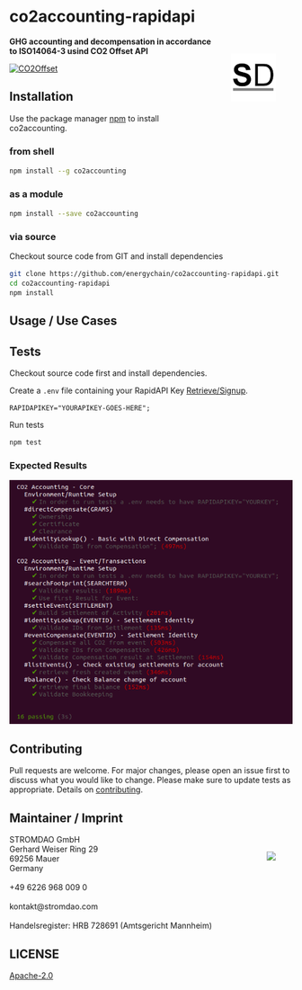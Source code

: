 # co2accounting-rapidapi
<a href="https://stromdao.de/" target="_blank" title="STROMDAO - Digital Energy Infrastructure"><img src="./static/stromdao.png" align="right" height="85px" hspace="30px" vspace="30px"></a>

**GHG accounting and decompensation in accordance to ISO14064-3 usind CO2 Offset API**

[![CO2Offset](https://api.corrently.io/v2.0/ghgmanage/statusimg?host=npm-co2accounting-rapidapi&svg=1)](https://co2offset.io/badge.html?host=npm-co2accounting-rapidapi)


## Installation

Use the package manager [npm](https://www.npmjs.com/) to install co2accounting.

### from shell

```bash
npm install --g co2accounting
```

### as a module

```bash
npm install --save co2accounting
```

### via source

Checkout source code from GIT and install dependencies

```bash
git clone https://github.com/energychain/co2accounting-rapidapi.git
cd co2accounting-rapidapi
npm install
```

## Usage / Use Cases



## Tests

Checkout source code first and install dependencies.

Create a `.env` file containing your RapidAPI Key [Retrieve/Signup](https://rapidapi.com/stromdao-stromdao-default/api/co2-offset).

```
RAPIDAPIKEY="YOURAPIKEY-GOES-HERE";
```

Run tests

```bash
npm test
```

### Expected Results
![Results](./static/npm_test_result.png)

## Contributing

Pull requests are welcome. For major changes, please open an issue first to discuss what you would like to change. Please make sure to update tests as appropriate. Details on [contributing](./CONTRIBUTING.md).


## Maintainer / Imprint

<img src="./docs/bmwi_note.png" align="right" height="300px" hspace="30px" vspace="30px">

<addr>
STROMDAO GmbH  <br/>
Gerhard Weiser Ring 29  <br/>
69256 Mauer  <br/>
Germany  <br/>
  <br/>
+49 6226 968 009 0  <br/>
  <br/>
kontakt@stromdao.com  <br/>
  <br/>
Handelsregister: HRB 728691 (Amtsgericht Mannheim)
</addr>


## LICENSE
[Apache-2.0](./LICENSE)

